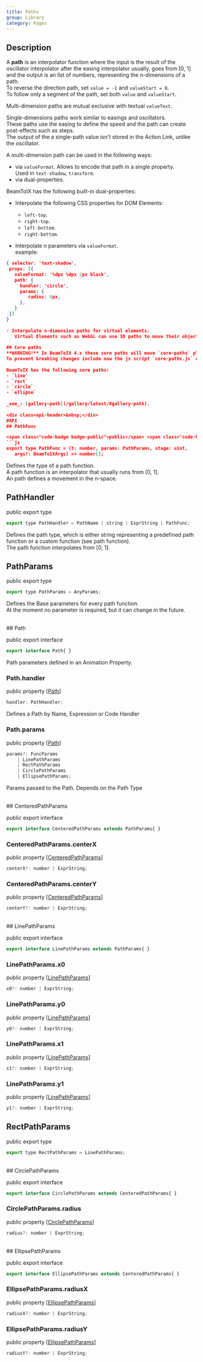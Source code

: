 ```yaml
---
title: Paths
group: Library
category: Pages
---
```

## Description
  
A **path** is an interpolator function where the input is the result of the
oscillator interpolator after the easing interpolator usually,
goes from [0, 1] and the output is an list of numbers,
representing the n-dimensions of a path.  
To reverse the direction path, set `value = -1` and `valueStart = 0`.  
To follow only a segment of the path, set both `value` and `valueStart`.  
  
Multi-dimension paths are mutual exclusive with textual `valueText`.  
  
Single-dimensions paths work similar to easings and oscillators.  
These paths use the easing to define the speed and the path
can create post-effects such as steps.  
The output of the a single-path value isn't stored in the Action Link, unlike
the oscillator.  
  
A multi-dimension path can be used in the following ways:  
  
- via `valueFormat`. Allows to encode that path in a single property.  
   Used in `text-shadow`, `transform`.  
- via dual-properties.  
  
BeamToIX has the following built-in dual-properties:  
  
- Interpolate the following CSS properties for DOM Elements:  
   * `left-top`.  
   * `right-top`.  
   * `left-bottom`.  
   * `right-bottom`.  
  
- Interpolate n parameters via `valueFormat`.  
 example:  
 ```json
{ selector: 'text-shadow',
  props: [{
    valueFormat: '%dpx %dpx 2px black',
    path: {
      handler: 'circle',
      params: {
         radius: 6px,
      },
    }
  }]
}
  
- Interpolate n-dimension paths for virtual elements.  
    Virtual Elements such as WebGL can use 3D paths to move their objects.  
  
## Core paths
**WARNING!** In BeamToIX 4.x these core paths will move `core-paths` plugin.  
To prevent breaking changes include now the js script `core-paths.js` on the html file.  
  
 BeamToIX has the following core paths:  
 - `line`  
 - `rect`  
 - `circle`  
 - `ellipse`  
  
_see_: [gallery-path](/gallery/latest/#gallery-path).    
  
<div class=api-header>&nbsp;</div>
#API
## PathFunc

<span class="code-badge badge-public">public</span> <span class="code-badge badge-export">export</span> <span class="code-badge badge-type">type</span>    
```js
export type PathFunc = (t: number, params: PathParams, stage: uint,
    args?: BeamToIXArgs) => number[];
```


Defines the type of a path function.  
A path function is an interpolator that usually runs from [0, 1].  
An path defines a movement in the n-space.

## PathHandler

<span class="code-badge badge-public">public</span> <span class="code-badge badge-export">export</span> <span class="code-badge badge-type">type</span>    
```js
export type PathHandler = PathName | string | ExprString | PathFunc;
```


Defines the path type, which is either string representing a predefined
path function or a custom function (see path function).  
The path function interpolates from [0, 1].

## PathParams

<span class="code-badge badge-public">public</span> <span class="code-badge badge-export">export</span> <span class="code-badge badge-type">type</span>    
```js
export type PathParams = AnyParams;
```


Defines the Base parameters for every path function.  
At the moment no parameter is required, but it can change in the future.

<div class=class-interface-header>&nbsp;</div>
## Path

<span class="code-badge badge-public">public</span> <span class="code-badge badge-export">export</span> <span class="code-badge badge-interface">interface</span>    
```js
export interface Path{ }
```

Path parameters defined in an Animation Property.
### Path.handler

<span class="code-badge badge-public">public</span> <span class="code-badge badge-property">property</span>  [[Path](paths.md#path)]  
```js
handler: PathHandler;
```

Defines a Path by Name, Expression or Code Handler
### Path.params

<span class="code-badge badge-public">public</span> <span class="code-badge badge-property">property</span>  [[Path](paths.md#path)]  
```js
params?: FuncParams
    | LinePathParams
    | RectPathParams
    | CirclePathParams
    | EllipsePathParams;
```

Params passed to the Path. Depends on the Path Type
<div class=class-interface-header>&nbsp;</div>
## CenteredPathParams

<span class="code-badge badge-public">public</span> <span class="code-badge badge-export">export</span> <span class="code-badge badge-interface">interface</span>    
```js
export interface CenteredPathParams extends PathParams{ }
```

### CenteredPathParams.centerX

<span class="code-badge badge-public">public</span> <span class="code-badge badge-property">property</span>  [[CenteredPathParams](paths.md#centeredpathparams)]  
```js
centerX?: number | ExprString;
```

### CenteredPathParams.centerY

<span class="code-badge badge-public">public</span> <span class="code-badge badge-property">property</span>  [[CenteredPathParams](paths.md#centeredpathparams)]  
```js
centerY?: number | ExprString;
```

<div class=class-interface-header>&nbsp;</div>
## LinePathParams

<span class="code-badge badge-public">public</span> <span class="code-badge badge-export">export</span> <span class="code-badge badge-interface">interface</span>    
```js
export interface LinePathParams extends PathParams{ }
```

### LinePathParams.x0

<span class="code-badge badge-public">public</span> <span class="code-badge badge-property">property</span>  [[LinePathParams](paths.md#linepathparams)]  
```js
x0?: number | ExprString;
```

### LinePathParams.y0

<span class="code-badge badge-public">public</span> <span class="code-badge badge-property">property</span>  [[LinePathParams](paths.md#linepathparams)]  
```js
y0?: number | ExprString;
```

### LinePathParams.x1

<span class="code-badge badge-public">public</span> <span class="code-badge badge-property">property</span>  [[LinePathParams](paths.md#linepathparams)]  
```js
x1?: number | ExprString;
```

### LinePathParams.y1

<span class="code-badge badge-public">public</span> <span class="code-badge badge-property">property</span>  [[LinePathParams](paths.md#linepathparams)]  
```js
y1?: number | ExprString;
```

## RectPathParams

<span class="code-badge badge-public">public</span> <span class="code-badge badge-export">export</span> <span class="code-badge badge-type">type</span>    
```js
export type RectPathParams = LinePathParams;
```

<div class=class-interface-header>&nbsp;</div>
## CirclePathParams

<span class="code-badge badge-public">public</span> <span class="code-badge badge-export">export</span> <span class="code-badge badge-interface">interface</span>    
```js
export interface CirclePathParams extends CenteredPathParams{ }
```

### CirclePathParams.radius

<span class="code-badge badge-public">public</span> <span class="code-badge badge-property">property</span>  [[CirclePathParams](paths.md#circlepathparams)]  
```js
radius?: number | ExprString;
```

<div class=class-interface-header>&nbsp;</div>
## EllipsePathParams

<span class="code-badge badge-public">public</span> <span class="code-badge badge-export">export</span> <span class="code-badge badge-interface">interface</span>    
```js
export interface EllipsePathParams extends CenteredPathParams{ }
```

### EllipsePathParams.radiusX

<span class="code-badge badge-public">public</span> <span class="code-badge badge-property">property</span>  [[EllipsePathParams](paths.md#ellipsepathparams)]  
```js
radiusX?: number | ExprString;
```

### EllipsePathParams.radiusY

<span class="code-badge badge-public">public</span> <span class="code-badge badge-property">property</span>  [[EllipsePathParams](paths.md#ellipsepathparams)]  
```js
radiusY?: number | ExprString;
```
